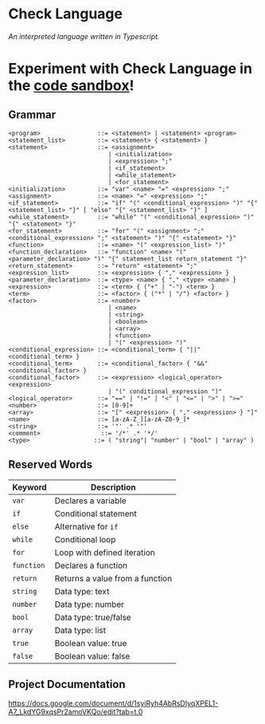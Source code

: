 # Check Language
###### An interpreted language written in Typescript.

# Experiment with Check Language in the [code sandbox](https://thiagobapt.github.io/CheckLanguage/)!


## Grammar
```
<program>                ::= <statement> | <statement> <program>
<statement_list>         ::= <statement> { <statement> }
<statement>              ::= <assignment>
                            | <initialization> 
                            | <expression> ";"
                            | <if_statement>
                            | <while_statement>
                            | <for_statement>
<initialization>         ::= "var" <name> "=" <expression> ";"
<assignment>             ::= <name> "=" <expression> ";"
<if_statement>           ::= "if" "(" <conditional_expression> ")" "{" <statement_list> "}" [ "else" "{" <statement_list> "}" ]
<while_statement>        ::= "while" "(" <conditional_expression> ")" "{" <statement> "}"
<for_statement>          ::= "for" "(" <assignment> ";" <conditional_expression> ";" <statement> ")" "{" <statement> "}"
<function>               ::= <name> "(" <expression_list> ")"
<function_declaration>   ::= "function" <name> "(" <parameter_declaration> ")" "{" statement_list return_statement "}"
<return_statement>       ::= "return" <statement> ";"
<expression_list>        ::= <expression> { "," <expression> }
<parameter_declaration>  ::= <type> <name> { "," <type> <name> }
<expression>             ::= <term> { ("+" | "-") <term> }
<term>                   ::= <factor> { ("*" | "/") <factor> }
<factor>                 ::= <number> 
                            | <name> 
                            | <string>
                            | <boolean>
                            | <array>
                            | <function>
                            | "(" <expression> ")"
<conditional_expression> ::= <conditional_term> { "||" <conditional_term> }
<conditional_term>       ::= <conditional_factor> { "&&" <conditional_factor> }
<conditional_factor>     ::= <expression> <logical_operator> <expression>
                            | "(" conditional_expression ")"
<logical_operator>       ::= "==" | "!=" | "<" | "<=" | ">" | ">="
<number>                 ::= [0-9]+
<array>                  ::= "[" <expression> { "," <expression> } "]"
<name>                   ::= [a-zA-Z_][a-zA-Z0-9_]*
<string>                 ::= '"' .* '"'
<comment>                 ::= '/*' .* '*/'
<type>                  ::= ( "string"| "number" | "bool" | "array" )
```

## Reserved Words

| Keyword       | Description                   |
|---------------|-------------------------------|
| `var`         | Declares a variable           |
| `if`          | Conditional statement         |
| `else`        | Alternative for `if`          |
| `while`       | Conditional loop              |
| `for`         | Loop with defined iteration   |
| `function`    | Declares a function           |
| `return`      | Returns a value from a function |
| `string`      | Data type: text               |
| `number`      | Data type: number             |
| `bool`        | Data type: true/false         |
| `array`       | Data type: list               |
| `true`        | Boolean value: true           |
| `false`       | Boolean value: false          |

## Project Documentation
https://docs.google.com/document/d/1syiRyh4AbRsDIyqXPEL1-A7_LkdYG9xqsPr2amoVKQo/edit?tab=t.0
